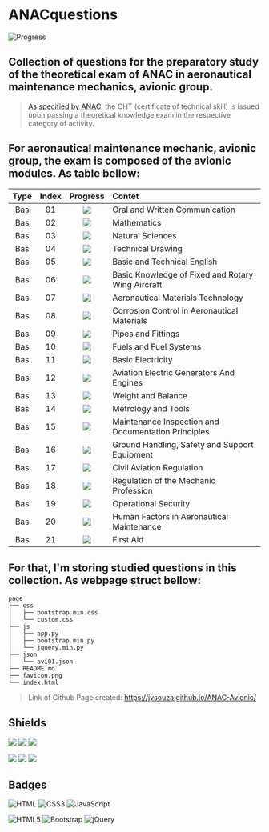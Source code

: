 # ANACquestions
![Progress](https://progress-bar.dev/1/?title=Completed%20&width=160&color=54aeff)

## Collection of questions for the preparatory study of the theoretical exam of ANAC in aeronautical maintenance mechanics, avionic group.
> [As specified by ANAC](https://www.gov.br/anac/pt-br/assuntos/regulados/profissionais-da-aviacao-civil/processo-de-licencas-e-habilitacoes/arquivos/Port41452021ExamesteoricoseAnexos.pdf), the CHT (certificate of technical skill) is issued upon passing a theoretical knowledge exam in the respective category of activity.

## For aeronautical maintenance mechanic, avionic group, the exam is composed of the avionic modules. As table bellow:
| Type | Index | Progress | Contet |
| :--: | :---: | :------: | :----- |
| Bas | 01 | ![](https://img.shields.io/badge/-Doing-important) | Oral and Written Communication |
| Bas | 02 | ![](https://img.shields.io/badge/-Doing-important) | Mathematics |
| Bas | 03 | ![](https://img.shields.io/badge/-Done-success) | Natural Sciences |
| Bas | 04 | ![](https://img.shields.io/badge/-Done-success) | Technical Drawing |
| Bas | 05 | ![](https://img.shields.io/badge/-Done-success) | Basic and Technical English |
| Bas | 06 | ![](https://img.shields.io/badge/-Done-success) | Basic Knowledge of Fixed and Rotary Wing Aircraft |
| Bas | 07 | ![](https://img.shields.io/badge/-ToDo-inactive) | Aeronautical Materials Technology |
| Bas | 08 | ![](https://img.shields.io/badge/-ToDo-inactive) | Corrosion Control in Aeronautical Materials |
| Bas | 09 | ![](https://img.shields.io/badge/-ToDo-inactive) | Pipes and Fittings |
| Bas | 10 | ![](https://img.shields.io/badge/-ToDo-inactive) | Fuels and Fuel Systems |
| Bas | 11 | ![](https://img.shields.io/badge/-ToDo-inactive) | Basic Electricity |
| Bas | 12 | ![](https://img.shields.io/badge/-ToDo-inactive) | Aviation Electric Generators And Engines |
| Bas | 13 | ![](https://img.shields.io/badge/-Done-success) | Weight and Balance |
| Bas | 14 | ![](https://img.shields.io/badge/-Done-success) | Metrology and Tools |
| Bas | 15 | ![](https://img.shields.io/badge/-ToDo-inactive) | Maintenance Inspection and Documentation Principles |
| Bas | 16 | ![](https://img.shields.io/badge/-ToDo-inactive) | Ground Handling, Safety and Support Equipment |
| Bas | 17 | ![](https://img.shields.io/badge/-Done-success) | Civil Aviation Regulation |
| Bas | 18 | ![](https://img.shields.io/badge/-ToDo-inactive) | Regulation of the Mechanic Profession |
| Bas | 19 | ![](https://img.shields.io/badge/-Doing-important) | Operational Security |
| Bas | 20 | ![](https://img.shields.io/badge/-ToDo-inactive) | Human Factors in Aeronautical Maintenance |
| Bas | 21 | ![](https://img.shields.io/badge/-Done-success) | First Aid |

## For that, I'm storing studied questions in this collection. As webpage struct bellow:
```text
page
├── css
│   ├── bootstrap.min.css
│   └── custom.css
├── js
│   ├── app.py
│   ├── bootstrap.min.py
│   └── jquery.min.py
├── json
│   └── avi01.json
├── README.md
├── favicon.png
└── index.html

```

> Link of Github Page created: https://jvsouza.github.io/ANAC-Avionic/

## Shields
[![](https://img.shields.io/github/languages/top/jvsouza/ANAC-Avionic)]()
[![](https://img.shields.io/github/languages/count/jvsouza/ANAC-Avionic)]()
[![](https://img.shields.io/github/license/jvsouza/ANAC-Avionic)]()

[![](https://img.shields.io/github/languages/code-size/jvsouza/ANAC-Avionic)]()
[![](https://img.shields.io/github/repo-size/jvsouza/ANAC-Avionic)]()
[![](https://img.shields.io/github/last-commit/jvsouza/ANAC-Avionic)]()

## Badges
![HTML](https://img.shields.io/badge/HTML-239120?style=for-the-badge&logo=html5&logoColor=white)
![CSS3](https://img.shields.io/badge/css3-%231572B6.svg?style=for-the-badge&logo=css3&logoColor=white)
![JavaScript](https://img.shields.io/badge/javascript-%23323330.svg?style=for-the-badge&logo=javascript&logoColor=%23F7DF1E)

![HTML5](https://img.shields.io/badge/html5-%23E34F26.svg?style=for-the-badge&logo=html5&logoColor=white)
![Bootstrap](https://img.shields.io/badge/bootstrap-%23563D7C.svg?style=for-the-badge&logo=bootstrap&logoColor=white)
![jQuery](https://img.shields.io/badge/jquery-%230769AD.svg?style=for-the-badge&logo=jquery&logoColor=white)
